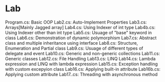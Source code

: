 # Lab
Program.cs: Basic OOP
Lab2.cs: Auto-Implement Properties
Lab3.cs: Arrays[Mainly Jagged array]
Lab4.cs: Using Indexer of int type
Lab4b.cs: Using Indexer other than int type
Lab5.cs: Usuage of "base" keyword in class
Lab6.cs: Demonstration of dynamic polymorphism
Lab7.cs: Abstract class and multiple inheritance using interface
Lab8.cs: Structure, Enumeration and Partial class
Lab9.cs: Usuage of different types of delegate and event
Lab10.cs: Generic and non-generic collections
Lab11.cs: Generic classes 
Lab12.cs: File Handling
Lab13.cs: LINQ
Lab14.cs: Lambda expression and LINQ with lambda expression
Lab15.cs: Exception handling with custom excepyion class
Lab16.cs: Applying built-in attribute
Lab16b.cs: Applying custom attribute
Lab17..cs: Threading with asynchronous method
